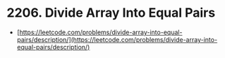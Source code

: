 # 2206. Divide Array Into Equal Pairs

- [https://leetcode.com/problems/divide-array-into-equal-pairs/description/](https://leetcode.com/problems/divide-array-into-equal-pairs/description/)
